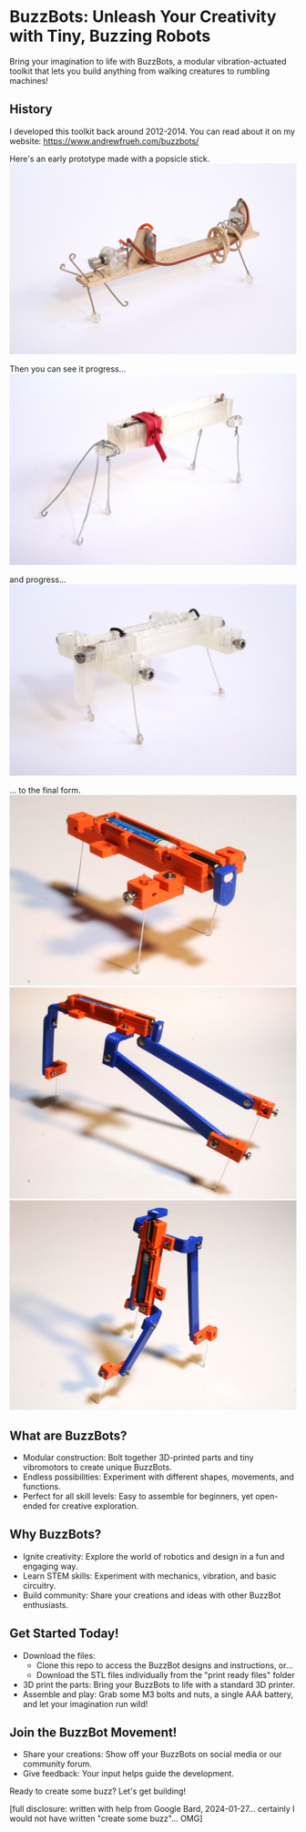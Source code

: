 # BuzzBots: Unleash Your Creativity with Tiny, Buzzing Robots

Bring your imagination to life with BuzzBots, a modular vibration-actuated toolkit that lets you build anything from walking creatures to rumbling machines!

## History

I developed this toolkit back around 2012-2014. You can read about it on my website:
https://www.andrewfrueh.com/buzzbots/ 

Here's an early prototype made with a popsicle stick.
![BuzzBot prototype](images/2013-03-04_0001_edit.jpg)

Then you can see it progress...
![BuzzBot prototype](images/2013-03-04_0002_edit.jpg)

and progress...
![BuzzBot prototype](images/2013-03-04_0004_edit.jpg)

... to the final form.
![BuzzBot prototype](images/2013-03-07_0005_b.jpg)
![BuzzBot prototype](images/2013-03-07_0006_b.jpg)
![BuzzBot prototype](images/2013-03-07_0001_b.jpg)


## What are BuzzBots?

- Modular construction: Bolt together 3D-printed parts and tiny vibromotors to create unique BuzzBots.
- Endless possibilities: Experiment with different shapes, movements, and functions.
- Perfect for all skill levels: Easy to assemble for beginners, yet open-ended for creative exploration.

## Why BuzzBots?

- Ignite creativity: Explore the world of robotics and design in a fun and engaging way.
- Learn STEM skills: Experiment with mechanics, vibration, and basic circuitry.
- Build community: Share your creations and ideas with other BuzzBot enthusiasts.

## Get Started Today!

- Download the files: 
    - Clone this repo to access the BuzzBot designs and instructions, or...
    - Download the STL files individually from the "print ready files" folder
- 3D print the parts: Bring your BuzzBots to life with a standard 3D printer.
- Assemble and play: Grab some M3 bolts and nuts, a single AAA battery, and let your imagination run wild!

## Join the BuzzBot Movement!

- Share your creations: Show off your BuzzBots on social media or our community forum.
- Give feedback: Your input helps guide the development.

Ready to create some buzz? Let's get building!

[full disclosure: written with help from Google Bard, 2024-01-27... certainly I would not have written "create some buzz"... OMG]